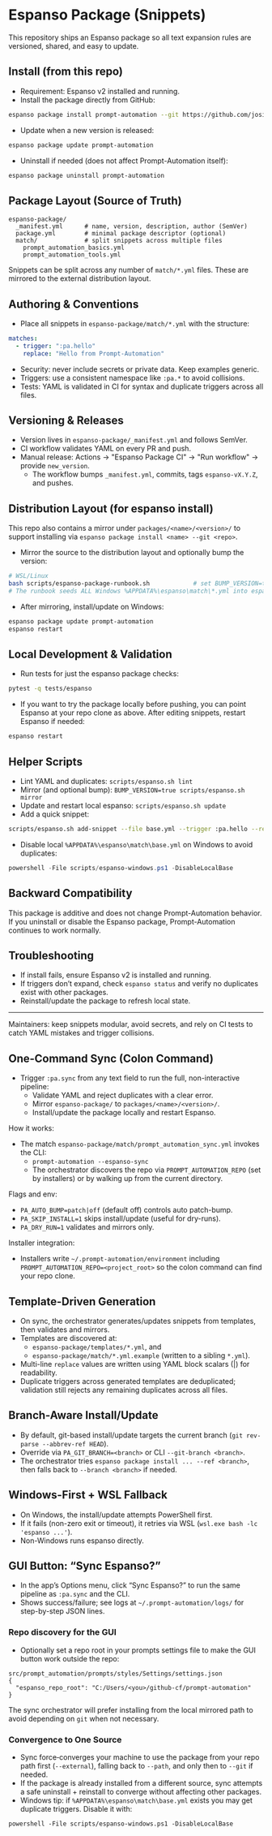 # Espanso Package (Snippets)

This repository ships an Espanso package so all text expansion rules are versioned, shared, and easy to update.

## Install (from this repo)

- Requirement: Espanso v2 installed and running.
- Install the package directly from GitHub:

```bash
espanso package install prompt-automation --git https://github.com/josiahH-cf/prompt-automation
```

- Update when a new version is released:

```bash
espanso package update prompt-automation
```

- Uninstall if needed (does not affect Prompt-Automation itself):

```bash
espanso package uninstall prompt-automation
```

## Package Layout (Source of Truth)

```
espanso-package/
  _manifest.yml      # name, version, description, author (SemVer)
  package.yml        # minimal package descriptor (optional)
  match/             # split snippets across multiple files
    prompt_automation_basics.yml
    prompt_automation_tools.yml
```

Snippets can be split across any number of `match/*.yml` files. These are mirrored to the external distribution layout.

## Authoring & Conventions

- Place all snippets in `espanso-package/match/*.yml` with the structure:

```yaml
matches:
  - trigger: ":pa.hello"
    replace: "Hello from Prompt-Automation"
```

- Security: never include secrets or private data. Keep examples generic.
- Triggers: use a consistent namespace like `:pa.*` to avoid collisions.
- Tests: YAML is validated in CI for syntax and duplicate triggers across all files.

## Versioning & Releases

- Version lives in `espanso-package/_manifest.yml` and follows SemVer.
- CI workflow validates YAML on every PR and push.
- Manual release: Actions → "Espanso Package CI" → "Run workflow" → provide `new_version`.
  - The workflow bumps `_manifest.yml`, commits, tags `espanso-vX.Y.Z`, and pushes.

## Distribution Layout (for espanso install)

This repo also contains a mirror under `packages/<name>/<version>/` to support installing via `espanso package install <name> --git <repo>`.

- Mirror the source to the distribution layout and optionally bump the version:

```bash
# WSL/Linux
bash scripts/espanso-package-runbook.sh            # set BUMP_VERSION=true to auto-bump patch
# The runbook seeds ALL Windows %APPDATA%\espanso\match\*.yml into espanso-package/match/ before mirroring
```

- After mirroring, install/update on Windows:

```powershell
espanso package update prompt-automation
espanso restart
```

## Local Development & Validation

- Run tests for just the espanso package checks:

```bash
pytest -q tests/espanso
```

- If you want to try the package locally before pushing, you can point Espanso at your repo clone as above. After editing snippets, restart Espanso if needed:

```bash
espanso restart
```

## Helper Scripts

- Lint YAML and duplicates: `scripts/espanso.sh lint`
- Mirror (and optional bump): `BUMP_VERSION=true scripts/espanso.sh mirror`
- Update and restart local espanso: `scripts/espanso.sh update`
- Add a quick snippet:

```bash
scripts/espanso.sh add-snippet --file base.yml --trigger :pa.hello --replace "Hello from Prompt-Automation"
```

- Disable local `%APPDATA%\espanso\match\base.yml` on Windows to avoid duplicates:

```powershell
powershell -File scripts/espanso-windows.ps1 -DisableLocalBase
```

## Backward Compatibility

This package is additive and does not change Prompt-Automation behavior. If you uninstall or disable the Espanso package, Prompt-Automation continues to work normally.

## Troubleshooting

- If install fails, ensure Espanso v2 is installed and running.
- If triggers don’t expand, check `espanso status` and verify no duplicates exist with other packages.
- Reinstall/update the package to refresh local state.

---

Maintainers: keep snippets modular, avoid secrets, and rely on CI tests to catch YAML mistakes and trigger collisions.

## One-Command Sync (Colon Command)

- Trigger `:pa.sync` from any text field to run the full, non-interactive pipeline:
  - Validate YAML and reject duplicates with a clear error.
  - Mirror `espanso-package/` to `packages/<name>/<version>/`.
  - Install/update the package locally and restart Espanso.

How it works:

- The match `espanso-package/match/prompt_automation_sync.yml` invokes the CLI:
  - `prompt-automation --espanso-sync`
  - The orchestrator discovers the repo via `PROMPT_AUTOMATION_REPO` (set by installers) or by walking up from the current directory.

Flags and env:

- `PA_AUTO_BUMP=patch|off` (default off) controls auto patch-bump.
- `PA_SKIP_INSTALL=1` skips install/update (useful for dry-runs).
- `PA_DRY_RUN=1` validates and mirrors only.

Installer integration:

- Installers write `~/.prompt-automation/environment` including `PROMPT_AUTOMATION_REPO=<project_root>` so the colon command can find your repo clone.

## Template-Driven Generation

- On sync, the orchestrator generates/updates snippets from templates, then validates and mirrors.
- Templates are discovered at:
  - `espanso-package/templates/*.yml`, and
  - `espanso-package/match/*.yml.example` (written to a sibling `*.yml`).
- Multi-line `replace` values are written using YAML block scalars (|) for readability.
- Duplicate triggers across generated templates are deduplicated; validation still rejects any remaining duplicates across all files.

## Branch-Aware Install/Update

- By default, git-based install/update targets the current branch (`git rev-parse --abbrev-ref HEAD`).
- Override via `PA_GIT_BRANCH=<branch>` or CLI `--git-branch <branch>`.
- The orchestrator tries `espanso package install ... --ref <branch>`, then falls back to `--branch <branch>` if needed.

## Windows-First + WSL Fallback

- On Windows, the install/update attempts PowerShell first.
- If it fails (non-zero exit or timeout), it retries via WSL (`wsl.exe bash -lc 'espanso ...'`).
- Non-Windows runs espanso directly.

## GUI Button: “Sync Espanso?”

- In the app’s Options menu, click “Sync Espanso?” to run the same pipeline as `:pa.sync` and the CLI.
- Shows success/failure; see logs at `~/.prompt-automation/logs/` for step-by-step JSON lines.

### Repo discovery for the GUI

- Optionally set a repo root in your prompts settings file to make the GUI button work outside the repo:

```
src/prompt_automation/prompts/styles/Settings/settings.json
{
  "espanso_repo_root": "C:/Users/<you>/github-cf/prompt-automation"
}
```

The sync orchestrator will prefer installing from the local mirrored path to avoid depending on `git` when not necessary.

### Convergence to One Source

- Sync force‑converges your machine to use the package from your repo path first (`--external`), falling back to `--path`, and only then to `--git` if needed.
- If the package is already installed from a different source, sync attempts a safe uninstall + reinstall to converge without affecting other packages.
- Windows tip: if `%APPDATA%\espanso\match\base.yml` exists you may get duplicate triggers. Disable it with:

```
powershell -File scripts/espanso-windows.ps1 -DisableLocalBase
```
